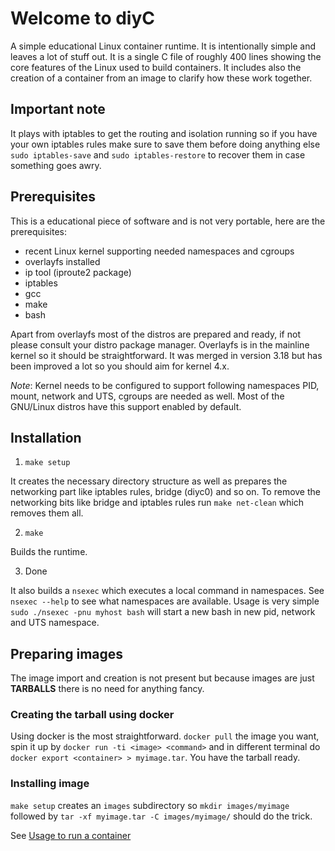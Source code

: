 # Welcome to diyC

A simple educational Linux container runtime. It is intentionally
simple and leaves a lot of stuff out. It is a single C file of roughly
400 lines showing the core features of the Linux used to build
containers. It includes also the creation of a container from an image
to clarify how these work together.

## Important note

It plays with iptables to get the routing and isolation running so if
you have your own iptables rules make sure to save them before doing
anything else `sudo iptables-save` and `sudo iptables-restore` to
recover them in case something goes awry.

## Prerequisites

This is a educational piece of software and is not very portable, here
are the prerequisites:

- recent Linux kernel supporting needed namespaces and cgroups
- overlayfs installed
- ip tool (iproute2 package)
- iptables
- gcc
- make
- bash

Apart from overlayfs most of the distros are prepared and ready, if
not please consult your distro package manager. Overlayfs is in the
mainline kernel so it should be straightforward. It was merged in
version 3.18 but has been improved a lot so you should aim for kernel
4.x.

*Note*: Kernel needs to be configured to support following namespaces
PID, mount, network and UTS, cgroups are needed as well. Most of the GNU/Linux distros have
this support enabled by default.


## Installation

1. `make setup`

It creates the necessary directory structure as well as prepares the
networking part like iptables rules, bridge (diyc0) and so on. To
remove the networking bits like bridge and iptables rules run `make
net-clean` which removes them all.

2. `make`

Builds the runtime.

3. Done

It also builds a `nsexec` which executes a local command in namespaces. See `nsexec --help` to see what namespaces are available. Usage is very simple `sudo ./nsexec -pnu myhost bash` will start a new bash in new pid, network and UTS namespace.


## Preparing images

The image import and creation is not present but because images are
just **TARBALLS** there is no need for anything fancy.


### Creating the tarball using docker

Using docker is the most straightforward. `docker pull` the image you
want, spin it up by `docker run -ti <image> <command>` and in
different terminal do `docker export <container> > myimage.tar`. You
have the tarball ready.

### Installing image

`make setup` creates an `images` subdirectory so `mkdir
images/myimage` followed by `tar -xf myimage.tar -C images/myimage/`
should do the trick.

See [Usage to run a container](usage.md)
